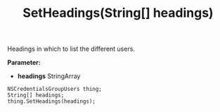 ﻿---
uid: crmscript_ref_NSCredentialsGroupUsers_SetHeadings
title: SetHeadings(String[] headings)
intellisense: NSCredentialsGroupUsers.SetHeadings
keywords: NSCredentialsGroupUsers, GetHeadings
so.topic: reference
---

Headings in which to list the different users.

**Parameter:** 
 - **headings** StringArray

```crmscript
NSCredentialsGroupUsers thing;
String[] headings;
thing.SetHeadings(headings);
```

